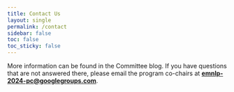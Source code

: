 ```yaml
---
title: Contact Us
layout: single
permalink: /contact
sidebar: false
toc: false
toc_sticky: false
---
```


More information can be found in the Committee blog. If you have questions that are not answered there, please email the program co-chairs at **emnlp-2024-pc@googlegroups.com**.
